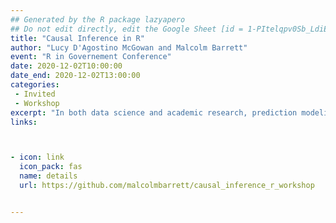 ```yaml
---
## Generated by the R package lazyapero
## Do not edit directly, edit the Google Sheet [id = 1-PItelqpv0Sb_LdiEDqb8O3D_Roii5nVTL07IRVbRtA]
title: "Causal Inference in R"
author: "Lucy D'Agostino McGowan and Malcolm Barrett"
event: "R in Governement Conference"
date: 2020-12-02T10:00:00
date_end: 2020-12-02T13:00:00
categories:
 - Invited
 - Workshop
excerpt: "In both data science and academic research, prediction modeling is often not enough; to answer many questions, we need to approach them causally. In this workshop, we’ll teach the essential elements of answering causal questions in R through causal diagrams, and causal modeling techniques such as propensity scores and inverse probability weighting. We’ll also show that by distinguishing predictive models from causal models, we can better take advantage of both tools. You’ll be able to use the tools you already know--the tidyverse, regression models, and more--to answer the questions that are important to your work."
links:



- icon: link
  icon_pack: fas
  name: details
  url: https://github.com/malcolmbarrett/causal_inference_r_workshop


---
```

